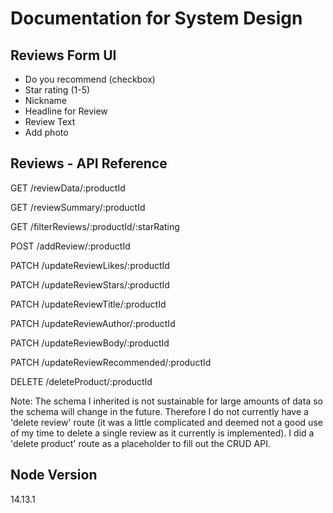 # Documentation for System Design

## Reviews Form UI
- Do you recommend (checkbox)
- Star rating (1-5)
- Nickname
- Headline for Review
- Review Text
- Add photo

## Reviews - API Reference
GET /reviewData/:productId

GET /reviewSummary/:productId

GET /filterReviews/:productId/:starRating

POST /addReview/:productId

PATCH /updateReviewLikes/:productId

PATCH /updateReviewStars/:productId

PATCH /updateReviewTitle/:productId

PATCH /updateReviewAuthor/:productId

PATCH /updateReviewBody/:productId

PATCH /updateReviewRecommended/:productId

DELETE /deleteProduct/:productId

Note: The schema I inherited is not sustainable for large amounts of data so the schema will change in the future. Therefore I do not currently have a 'delete review' route (it was a little complicated and deemed not a good use of my time to delete a single review as it currently is implemented). I did a 'delete product' route as a placeholder to fill out the CRUD API.

## Node Version
14.13.1